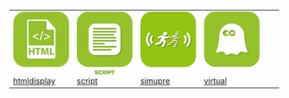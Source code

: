 | | | | | | |
|--- | --- | --- | --- | --- | ---
|<img src="htmldisplay/htmldisplay_icon.png" width="100" /><br>[htmldisplay](htmldisplay/index.md)|<img src="script/script_icon.png" width="100" /><br>[script](script/index.md)|<img src="simupre/simupre_icon.png" width="100" /><br>[simupre](simupre/index.md)|<img src="virtual/virtual_icon.png" width="100" /><br>[virtual](virtual/index.md)